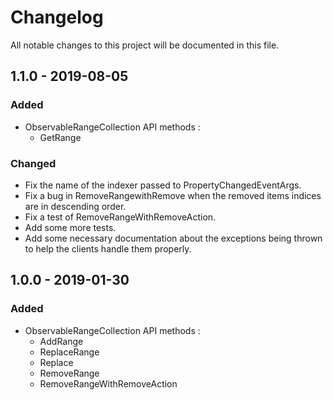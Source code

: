 # Changelog

All notable changes to this project will be documented in this file.

## 1.1.0 - 2019-08-05
### Added
- ObservableRangeCollection API methods :
  - GetRange
### Changed

- Fix the name of the indexer passed to PropertyChangedEventArgs.
- Fix a bug in RemoveRangewithRemove when the removed items indices are in descending order.
- Fix a test of RemoveRangeWithRemoveAction.
- Add some more tests.
- Add some necessary documentation about the exceptions being thrown to help the clients handle them properly.


## 1.0.0 - 2019-01-30 

### Added

- ObservableRangeCollection API methods :
  - AddRange
  - ReplaceRange
  - Replace
  - RemoveRange
  - RemoveRangeWithRemoveAction

